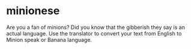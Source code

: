 
# minionese
Are you a fan of minions? Did you know that the gibberish they say is an actual language. Use the translator to convert your text from English to Minion speak or Banana language.


